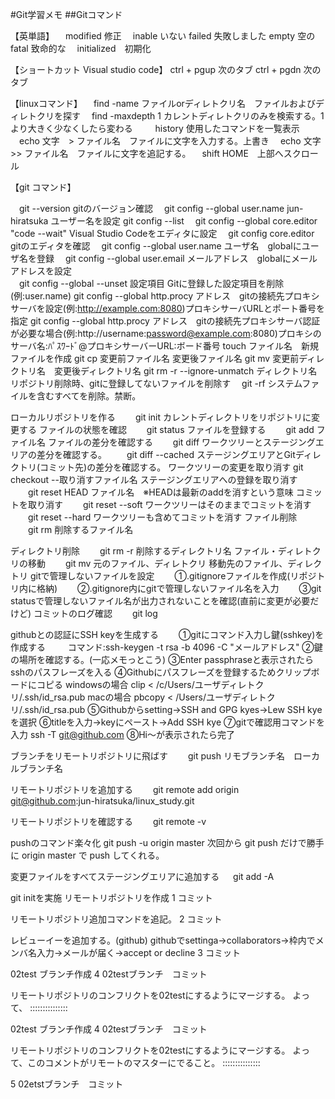 #Git学習メモ
##Gitコマンド

【英単語】
　modified 修正
　inable いない
  failed 失敗しました
  empty 空の
  fatal 致命的な
　initialized　初期化  

【ショートカット Visual studio code】
 ctrl + pgup 次のタブ
 ctrl + pgdn 次のタブ
 
 【linuxコマンド】
　find -name ファイルorディレトクリ名　ファイルおよびディレトクリを探す
　find -maxdepth 1 カレントディレトクリのみを検索する。1より大きく少なくしたら変わる  　
　history 使用したコマンドを一覧表示
　echo 文字　> ファイル名　ファイルに文字を入力する。上書き
　echo 文字　>> ファイル名　ファイルに文字を追記する。
　shift HOME　上部へスクロール


【git コマンド】

　git --version gitのバージョン確認
　git config --global user.name jun-hiratsuka ユーザー名を設定
  git config --list
　git config --global core.editor "code --wait" Visual Studio Codeをエディタに設定
　git config core.editor gitのエディタを確認
　git config --global user.name ユーザ名　globalにユーザ名を登録
　git config --global user.email  メールアドレス　globalにメールアドレスを設定  
　git config --global --unset 設定項目 Gitに登録した設定項目を削除(例:user.name)
  git config --global http.procy アドレス　gitの接続先プロキシサーバを設定(例:http://example.com:8080)プロキシサーバURLとポート番号を指定
  git config --global http.procy アドレス　gitの接続先プロキシサーバ認証が必要な場合(例:http://username:password@example.com:8080)プロキシのサーバ名:ﾊﾟｽﾜｰﾄﾞ@プロキシサーバーURL:ボード番号
  touch ファイル名　新規ファイルを作成
  git cp 変更前ファイル名 変更後ファイル名
  git mv 変更前ディレクトリ名　変更後ディレクトリ名
  git rm -r --ignore-unmatch  ディレクトリ名　 リポジトリ削除時、gitに登録してないファイルを削除す
　git -rf システムファイルを含むすべてを削除。禁断。　
  

ローカルリポジトリを作る
　　git init カレントディレクトリをリポジトリに変更する
ファイルの状態を確認
　　git status
ファイルを登録する
　　git add ファイル名
ファイルの差分を確認する
　　git diff ワークツリーとステージングエリアの差分を確認する。
　　git diff --cached ステージングエリアとGitディレクトリ(コミット先)の差分を確認する。
ワークツリーの変更を取り消す
    git checkout --取り消すファイル名
ステージングエリアへの登録を取り消す
　　git reset HEAD ファイル名　※HEADは最新のaddを消すという意味
コミットを取り消す
　　git reset --soft ワークツリーはそのままでコミットを消す
　　git reset --hard ワークツリーも含めてコミットを消す
ファイル削除
　　git rm 削除するファイル名

ディレクトリ削除
　　git rm -r 削除するディレクトリ名
ファイル・ディレトクリの移動
　　git mv 元のファイル、ディレトクリ 移動先のファイル、ディレクトリ
gitで管理しないファイルを設定
　　①.gitignoreファイルを作成(リポジトリ内に格納)
　　②.gitignore内にgitで管理しないファイル名を入力
　　➂git statusで管理しないファイル名が出力されないことを確認(直前に変更が必要だけど)
コミットのログ確認
　　git log

githubとの認証にSSH keyを生成する
　　①gitにコマンド入力し鍵(sshkey)を作成する
　　 コマンド:ssh-keygen -t rsa -b 4096 -C "メールアドレス"
    ②鍵の場所を確認する。(一応メモっとこう)
    ➂Enter passphraseと表示されたらsshのパスフレーズを入る
    ④Githubにパスフレーズを登録するためクリップボードにコピる
     windowsの場合 clip < /c/Users/ユーザディレトクリ/.ssh/id_rsa.pub
     macの場合     pbcopy < /Users/ユーザディレトクリ/.ssh/id_rsa.pub
    ➄Githubからsetting→SSH and GPG kyes→Lew SSH kyeを選択
    ⑥titleを入力→keyにペースト→Add SSH kye
    ➆gitで確認用コマンドを入力
    ssh -T git@github.com
    ⑧Hi～が表示されたら完了 
    
ブランチをリモートリポジトリに飛ばす
　　git push リモブランチ名　ローカルブランチ名

リモートリポジトリを追加する
　　git remote add origin git@github.com:jun-hiratsuka/linux_study.git

リモートリポジトリを確認する
　　git remote -v

pushのコマンド楽々化
   git push -u origin master 次回から git push だけで勝手に origin master で push してくれる。

変更ファイルをすべてステージングエリアに追加する
　 git add -A


git initを実施
リモートリポジトリを作成
1 コミット

リモートリポジトリ追加コマンドを追記。
2 コミット

レビューイーを追加する。(github)
githubでsettinga→collaborators→枠内でメンバ名入力→メールが届く→accept or decline
3 コミット

02test ブランチ作成
4 02testブランチ　コミット

リモートリポジトリのコンフリクトを02testにするようにマージする。
よって、
:::::::::::::::

02test ブランチ作成
4 02testブランチ　コミット

リモートリポジトリのコンフリクトを02testにするようにマージする。
よって、このコメントがリモートのマスターにでること。
:::::::::::::::

5 02etstブランチ　コミット